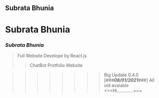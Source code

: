 Subrata Bhunia
---

Subrata Bhunia
=======
### _**Subrata Bhunia**_
>Full Website Develope by React.js
>>ChatBot
>>Protfolio Website



>>>>>>>>Big Update 0.4.0 [###_**08/01/2021**_###]
>All old avaiable
<<<Hi.............>>>